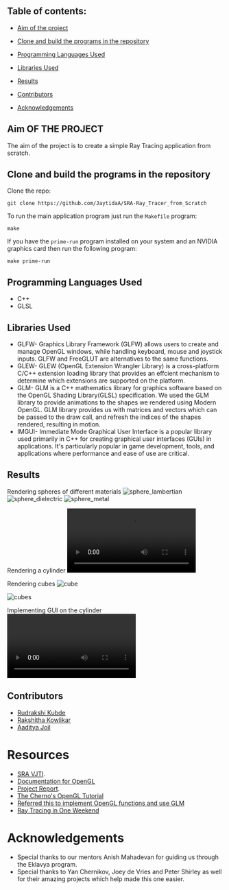 ## Table of contents:


- [Aim of the project](https://github.com/JaytidaA/SRA-Ray_Tracer_from_Scratch?tab=readme-ov-file#aim-of-the-project)
    
- [Clone and build the programs in the repository](https://github.com/JaytidaA/SRA-Ray_Tracer_from_Scratch/blob/main/README.md#clone-and-build-the-programs-in-the-repository)
    
- [Programming Languages Used](https://github.com/JaytidaA/SRA-Ray_Tracer_from_Scratch/blob/main/README.md#programming-languages-used)
    
- [Libraries Used](https://github.com/JaytidaA/SRA-Ray_Tracer_from_Scratch/blob/main/README.md#libraries-used)
    
- [Results](https://github.com/JaytidaA/SRA-Ray_Tracer_from_Scratch/blob/main/README.md#results)
    
- [Contributors](https://github.com/JaytidaA/SRA-Ray_Tracer_from_Scratch/blob/main/README.md#contributors)
    
- [Acknowledgements](https://github.com/JaytidaA/SRA-Ray_Tracer_from_Scratch?tab=readme-ov-file#acknowledgements)

## Aim OF THE PROJECT
The aim of the project is to create a simple Ray Tracing application from scratch.

## Clone and build the programs in the repository
[](https://github.com/JaytidaA/SRA-Ray_Tracer_from_Scratch#clone-and-build-the-programs-in-the-repository)

Clone the repo:
```shell
git clone https://github.com/JaytidaA/SRA-Ray_Tracer_from_Scratch
```

To run the main application program just run the `Makefile` program:
```shell
make
```

If you have the `prime-run` program installed on your system and an NVIDIA graphics card then run the following program:
```shell
make prime-run
```

## Programming Languages Used
[](https://github.com/JaytidaA/SRA-Ray_Tracer_from_Scratch#programming-languages-used)

- C++
- GLSL

## Libraries Used
[](https://github.com/JaytidaA/SRA-Ray_Tracer_from_Scratch#libraries-used)


- GLFW- Graphics Library Framework (GLFW) allows users to create and manage OpenGL windows, while handling keyboard, mouse and joystick inputs. GLFW and FreeGLUT are alternatives to the same functions.
- GLEW- GLEW (OpenGL Extension Wrangler Library) is a cross-platform C/C++ extension loading library that provides an effcient mechanism to determine which extensions are supported on the platform.
- GLM- GLM is a C++ mathematics library for graphics software based on the OpenGL Shading Library(GLSL) specification. We used the GLM library to provide animations to the shapes we rendered using Modern OpenGL. GLM library provides us with matrices and vectors which can be passed to the draw call, and refresh the indices of the shapes rendered, resulting in motion.
- IMGUI- Immediate Mode Graphical User Interface is a popular library used primarily in C++ for creating graphical user interfaces (GUIs) in applications. It's particularly popular in game development, tools, and applications where performance and ease of use are critical.

## Results

Rendering spheres of different materials
![sphere_lambertian](./Images/SphereL_OpenGL.webp)
![sphere_dielectric](./Images/SphereG_OpenGL.webp)
![sphere_metal](./Images/SphereM_OpenGL.webp)

Rendering a cylinder
![cylinder](./Images/Cylinder_OpenGL.webm)

Rendering cubes
![cube](./Images/Cube_RT.webp)

![cubes](./Images/Cube_OpenGL.webp)

Implementing GUI on the cylinder
![cylinder_moving](./Images/Cylinder_GUI.webm)

## Contributors
[](https://github.com/JaytidaA/SRA-Ray_Tracer_from_Scratch?tab=readme-ov-file#contributors)

- [Rudrakshi Kubde](https://github.com/RudrakshiKubde)
- [Rakshitha Kowlikar](https://github.com/RakshithaKowlikar)
- [Aaditya Joil](https://github.com/JaytidaA)

# Resources
[](https://github.com/JaytidaA/SRA-Ray_Tracer_from_Scratch#resources)

- [SRA VJTI](https://sravjti.in).
- [Documentation for OpenGL](https://docs.gl)
- [Project Report](https://github.com/JaytidaA/SRA-Ray_Tracer_from_Scratch/blob/main/Project_Report.pdf).
- [The Cherno's OpenGL Tutorial](https://www.youtube.com/playlist?list=PLlrATfBNZ98foTJPJ_Ev03o2oq3-GGOS2)
- [Referred this to implement OpenGL functions and use GLM](https://learnopengl.com)
- [Ray Tracing in One Weekend](https://raytracing.github.io/books/RayTracingInOneWeekend.html)

# Acknowledgements
[](https://github.com/JaytidaA/SRA-Ray_Tracer_from_Scratch#acknowledgements)

- Special thanks to our mentors Anish Mahadevan for guiding us through the Eklavya program.
- Special thanks to Yan Chernikov, Joey de Vries and Peter Shirley as well for their amazing projects which help made this one easier.

